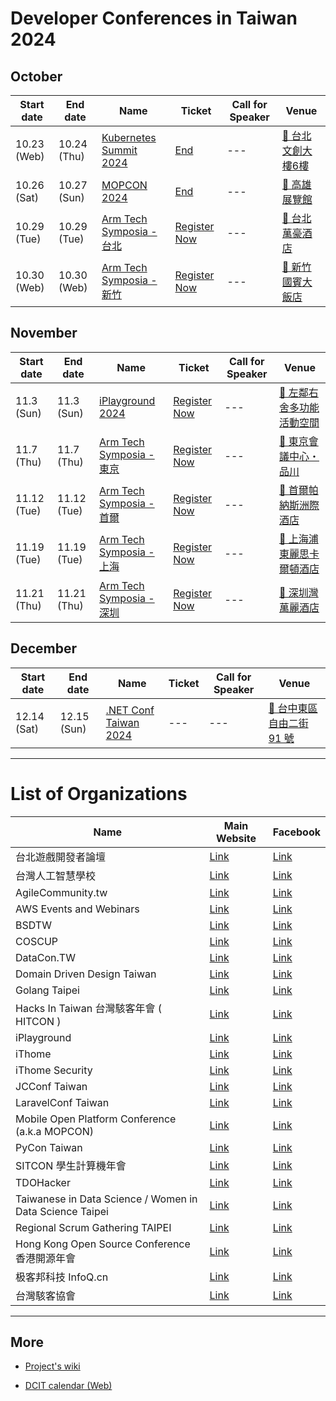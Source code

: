 # Developer Conferences in Taiwan 2024

## October

| Start date | End date | Name | Ticket | Call for Speaker | Venue |
| ---------- | -------- | ---- | ------ | ---------------- | ----- |
| 10.23 (Web) | 10.24 (Thu) | [Kubernetes Summit 2024](https://k8s.ithome.com.tw) | [End](https://k8s.ithome.com.tw/2024/ticket) | --- | [🛵 台北文創大樓6樓](https://maps.google.com/?q=%E5%8F%B0%E5%8C%97%E6%96%87%E5%89%B5%E5%A4%A7%E6%A8%936%E6%A8%93) |
| 10.26 (Sat) | 10.27 (Sun) | [MOPCON 2024](https://mopcon.org/2024/) | [End](https://mopcon.kktix.cc/events/mopcon-2024) | --- | [🛵 高雄展覽館](https://maps.google.com/?q=%E9%AB%98%E9%9B%84%E5%B1%95%E8%A6%BD%E9%A4%A8) |
| 10.29 (Tue) | 10.29 (Tue) | [Arm Tech Symposia - 台北](https://events.arm.com/TechSymposia) | [Register Now](https://events.arm.com/techsymposia/begin?c_4504467=24139567&reg_type_id=654465) | --- | [🛵 台北萬豪酒店](https://maps.google.com/?q=%E5%8F%B0%E5%8C%97%E8%90%AC%E8%B1%AA%E9%85%92%E5%BA%97) |
| 10.30 (Web) | 10.30 (Web) | [Arm Tech Symposia - 新竹](https://events.arm.com/TechSymposia) | [Register Now](https://events.arm.com/techsymposia/begin?c_4504467=24139568&reg_type_id=654465) | --- | [🛵 新竹國賓大飯店](https://maps.google.com/?q=%E6%96%B0%E7%AB%B9%E5%9C%8B%E8%B3%93%E5%A4%A7%E9%A3%AF%E5%BA%97) |

## November

| Start date | End date | Name | Ticket | Call for Speaker | Venue |
| ---------- | -------- | ---- | ------ | ---------------- | ----- |
| 11.3 (Sun) | 11.3 (Sun) | [iPlayground 2024](https://iplayground.io/2024/) | [Register Now](https://iplayground.kktix.cc/events/iplayground2024) | --- | [🛵 左鄰右舍多功能活動空間](https://maps.google.com/?q=%E5%B7%A6%E9%84%B0%E5%8F%B3%E8%88%8D%E5%A4%9A%E5%8A%9F%E8%83%BD%E6%B4%BB%E5%8B%95%E7%A9%BA%E9%96%93) |
| 11.7 (Thu) | 11.7 (Thu) | [Arm Tech Symposia - 東京](https://events.arm.com/TechSymposia) | [Register Now](https://events.arm.com/techsymposia/begin?c_4504467=24139569&reg_type_id=654465) | --- | [🛫 東京會議中心・品川](https://maps.google.com/?q=%E6%9D%B1%E4%BA%AC%E6%9C%83%E8%AD%B0%E4%B8%AD%E5%BF%83%E3%83%BB%E5%93%81%E5%B7%9D) |
| 11.12 (Tue) | 11.12 (Tue) | [Arm Tech Symposia - 首爾](https://events.arm.com/TechSymposia) | [Register Now](https://events.arm.com/techsymposia/begin?c_4504467=24139570&reg_type_id=654465) | --- | [🛫 首爾帕納斯洲際酒店](https://maps.google.com/?q=%E9%A6%96%E7%88%BE%E5%B8%95%E7%B4%8D%E6%96%AF%E6%B4%B2%E9%9A%9B%E9%85%92%E5%BA%97) |
| 11.19 (Tue) | 11.19 (Tue) | [Arm Tech Symposia - 上海](https://events.arm.com/TechSymposia) | [Register Now](https://www.armevent.com.cn/TechSymposia-2024/register) | --- | [🛫 上海浦東麗思卡爾頓酒店](https://maps.google.com/?q=%E4%B8%8A%E6%B5%B7%E6%B5%A6%E6%9D%B1%E9%BA%97%E6%80%9D%E5%8D%A1%E7%88%BE%E9%A0%93%E9%85%92%E5%BA%97) |
| 11.21 (Thu) | 11.21 (Thu) | [Arm Tech Symposia - 深圳](https://events.arm.com/TechSymposia) | [Register Now](https://www.armevent.com.cn/TechSymposia-2024/register) | --- | [🛫 深圳灣萬麗酒店](https://maps.google.com/?q=%E6%B7%B1%E5%9C%B3%E7%81%A3%E8%90%AC%E9%BA%97%E9%85%92%E5%BA%97) |

## December

| Start date | End date | Name | Ticket | Call for Speaker | Venue |
| ---------- | -------- | ---- | ------ | ---------------- | ----- |
| 12.14 (Sat) | 12.15 (Sun) | [.NET Conf Taiwan 2024](https://dotnetconf.study4.tw/) | --- | --- | [🛵 台中東區自由二街 91 號](https://maps.google.com/?q=%E5%8F%B0%E4%B8%AD%E6%9D%B1%E5%8D%80%E8%87%AA%E7%94%B1%E4%BA%8C%E8%A1%97%2091%20%E8%99%9F) |

---

# List of Organizations

| Name | Main Website | Facebook |
| ---- | ------------ | -------- |
| 台北遊戲開發者論壇 | [Link](https://tgdf.tw/) | [Link](https://www.facebook.com/TGDF.Official/) |
| 台灣人工智慧學校 | [Link](https://aiacademy.tw/) | [Link](https://www.facebook.com/aiacademy.tw/) |
| AgileCommunity.tw | [Link](https://agilecommunity.tw/) | [Link](https://www.facebook.com/AgileCommunity.tw/) |
| AWS Events and Webinars | [Link](https://aws.amazon.com/events) | [Link](https://www.facebook.com/amazonwebservices) |
| BSDTW | [Link](https://bsdtw.org/) | [Link](https://www.facebook.com/BSDTW/) |
| COSCUP | [Link](https://coscup.org/) | [Link](https://www.facebook.com/coscup/) |
| DataCon.TW | [Link](https://datacon.tw/) | [Link](https://zh-tw.facebook.com/datacon.tw/) |
| Domain Driven Design Taiwan | [Link](https://www.ddd-tw.com/) | [Link](https://www.facebook.com/DDDCommunity.tw/) |
| Golang Taipei | [Link](https://www.meetup.com/golang-taipei-meetup) | [Link](https://www.facebook.com/groups/269001993248363) |
| Hacks In Taiwan 台灣駭客年會 ( HITCON ) | [Link](https://hitcon.org/) | [Link](https://www.facebook.com/HITCON) |
| iPlayground | [Link](https://iplayground.io/) | [Link](https://www.facebook.com/theiPlayground) |
| iThome | [Link](https://www.ithome.com.tw/) | [Link](https://zh-tw.facebook.com/ithomeonline) |
| iThome Security | [Link](https://www.ithome.com.tw/) | [Link](https://zh-tw.facebook.com/ithomecyber) |
| JCConf Taiwan | [Link](https://jcconf.tw/) | [Link](https://www.facebook.com/jcconf/) |
| LaravelConf Taiwan | [Link](https://laravelconf.tw/) | [Link](https://zh-tw.facebook.com/laravelconftw/) |
| Mobile Open Platform Conference (a.k.a MOPCON) | [Link](https://mopcon.org/) | [Link](https://zh-tw.facebook.com/mopcon/) |
| PyCon Taiwan | [Link](https://tw.pycon.org/) | [Link](https://zh-tw.facebook.com/pycontw/) |
| SITCON 學生計算機年會 | [Link](https://sitcon.org/) | [Link](https://sitcon.org/fb) |
| TDOHacker | [Link](http://tdohacker.org/) | [Link](https://www.facebook.com/tdohacker) |
| Taiwanese in Data Science / Women in Data Science Taipei | [Link](https://www.widstaipei.org/) | [Link](https://www.facebook.com/TWiDataScience/) |
| Regional Scrum Gathering TAIPEI | [Link](https://rsg.taipei/) | [Link](https://www.facebook.com/rsgtaipei) |
| Hong Kong Open Source Conference 香港開源年會 | [Link](https://hkoscon.org/) | [Link](https://www.facebook.com/hkoscon/) |
| 极客邦科技 InfoQ.cn | [Link](https://www.infoq.cn/) | [Link](https://weibo.com/p/1006061746173800/hom) |
| 台灣駭客協會 | [Link](https://hacker.org.tw/) | [Link](https://www.facebook.com/HackersInTaiwan) |

---

## More


 - [Project's wiki](https://github.com/IvanWei/developer-conferences-in-taiwan/wiki)
    
 - [DCIT calendar (Web)](https://dcit.ivanwei.co/)
    
